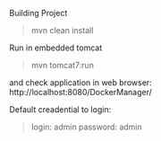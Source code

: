 Building Project
> mvn clean install

Run in embedded tomcat
> mvn tomcat7:run

and check application in web browser:
http://localhost:8080/DockerManager/

Default creadential to login:
> login: admin
> password: admin
